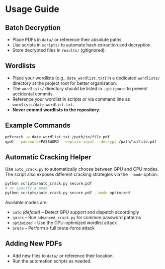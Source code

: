 # Usage Guide

## Batch Decryption

- Place PDFs in `data/` or reference their absolute paths.
- Use scripts in `scripts/` to automate hash extraction and decryption.
- Store decrypted files in `results/` (gitignored).

## Wordlists

- Place your wordlists (e.g., `date_wordlist.txt`) in a dedicated `wordlists/` directory at the project root for better organization.
- The `wordlists/` directory should be listed in `.gitignore` to prevent accidental commits.
- Reference your wordlist in scripts or via command line as `wordlists/date_wordlist.txt`.
- **Never commit wordlists to the repository.**

## Example Commands

```bash
pdfcrack -w date_wordlist.txt /path/to/file.pdf
qpdf --password=PASSWORD --replace-input --decrypt /path/to/file.pdf
```

## Automatic Cracking Helper

Use `auto_crack.py` to automatically choose between GPU and CPU modes. The script also exposes different cracking strategies via the `--mode` option:

```bash
python scripts/auto_crack.py secure.pdf
# or specify a mode
python scripts/auto_crack.py secure.pdf --mode optimized
```

Available modes are:

- `auto` *(default)* – Detect GPU support and dispatch accordingly
- `quick` – Run `advanced_crack.py` for common password patterns
- `optimized` – Use the CPU-optimized wordlist attack
- `brute` – Perform a full brute-force attack

## Adding New PDFs

- Add new files to `data/` or reference their location.
- Run the automation scripts as needed.
